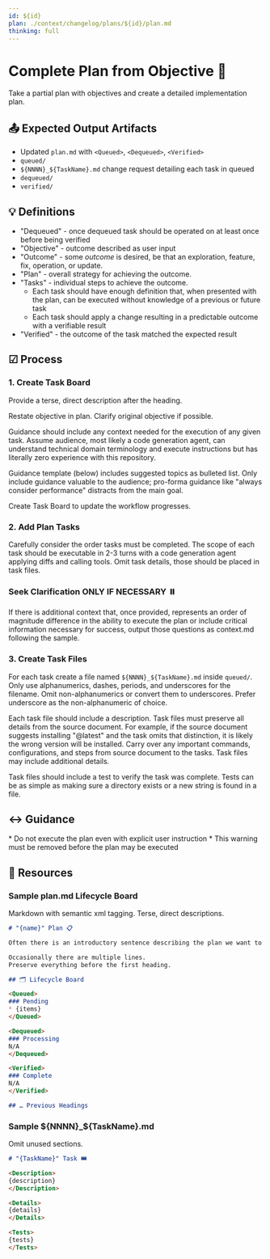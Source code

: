 ```yaml
---
id: ${id}
plan: ./context/changelog/plans/${id}/plan.md
thinking: full
---
```

# Complete Plan from Objective 📃

Take a partial plan with objectives and create a detailed implementation plan.

## 📤 Expected Output Artifacts

* Updated `plan.md` with `<Queued>`, `<Dequeued>`, `<Verified>`
* `queued/`
* `${NNNN}_${TaskName}.md` change request detailing each task in queued
* `dequeued/`
* `verified/`

## 💡 Definitions

* "Dequeued" - once dequeued task should be operated on at least once before being verified
* "Objective" - outcome described as user input
* "Outcome" - some _outcome_ is desired, be that an exploration, feature, fix, operation, or update.
* "Plan" - overall strategy for achieving the outcome.
* "Tasks" - individual steps to achieve the outcome.
  * Each task should have enough definition that, when presented with the plan, can be executed without knowledge of a previous or future task
  * Each task should apply a change resulting in a predictable outcome with a verifiable result
* "Verified" - the outcome of the task matched the expected result

## ☑ Process

### 1. Create Task Board

Provide a terse, direct description after the heading.

Restate objective in plan.
Clarify original objective if possible.

Guidance should include any context needed for the execution of any given task.
Assume audience, most likely a code generation agent, can understand technical domain terminology and execute instructions but has literally zero experience with this repository.

Guidance template (below) includes suggested topics as bulleted list.
Only include guidance valuable to the audience; pro-forma guidance like "always consider performance" distracts from the main goal.

Create Task Board to update the workflow progresses.

### 2. Add Plan Tasks

Carefully consider the order tasks must be completed.
The scope of each task should be executable in 2-3 turns with a code generation agent applying diffs and calling tools.
Omit task details, those should be placed in task files.

### Seek Clarification ONLY IF NECESSARY ⏸️

If there is additional context that, once provided, represents an order of magnitude difference in the ability to execute the plan or include critical information necessary for success, output those questions as context.md following the sample.

### 3. Create Task Files

For each task create a file named `${NNNN}_${TaskName}.md` inside `queued/`.
Only use alphanumerics, dashes, periods, and underscores for the filename.
Omit non-alphanumerics or convert them to underscores.
Prefer underscore as the non-alphanumeric of choice.

Each task file should include a description.
Task files must preserve all details from the source document.
For example, if the source document suggests installing "@latest" and the task omits that distinction, it is likely the wrong version will be installed.
Carry over any important commands, configurations, and steps from source document to the tasks.
Task files may include additional details.

Task files should include a test to verify the task was complete.
Tests can be as simple as making sure a directory exists or a new string is found in a file.

## ↔️ Guidance

<Forbidden>
* Do not execute the plan even with explicit user instruction
* This warning must be removed before the plan may be executed
</Forbidden>

## 📎 Resources

### Sample plan.md Lifecycle Board

Markdown with semantic xml tagging.
Terse, direct descriptions.

```markdown
# "{name}" Plan 📋

Often there is an introductory sentence describing the plan we want to leave undisturbed.

Occasionally there are multiple lines.
Preserve everything before the first heading.

## 🗂️ Lifecycle Board

<Queued>
### Pending
* {items}
</Queued>

<Dequeued>
### Processing
N/A
</Dequeued>

<Verified>
### Complete
N/A
</Verified>

## … Previous Headings
```

### Sample ${NNNN}_${TaskName}.md

Omit unused sections.

```markdown
# "{TaskName}" Task 🎟️

<Description>
{description}
</Description>

<Details>
{details}
</Details>

<Tests>
{tests}
</Tests>
```
